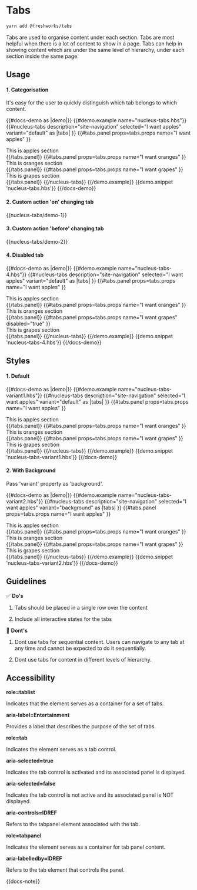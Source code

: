# Tabs

```sh
yarn add @freshworks/tabs
```

Tabs are used to organise content under each section. Tabs are most helpful when there is a lot of content to show in a page. Tabs can help in showing content which are under the same level of hierarchy, under each section inside the same page.

## Usage

#### 1. Categorisation

It's easy for the user to quickly distinguish which tab belongs to which content.

{{#docs-demo as |demo|}}
  {{#demo.example name="nucleus-tabs.hbs"}}
    {{#nucleus-tabs 
        description="site-navigation" 
        selected="I want apples" 
        variant="default" as |tabs| }}
      {{#tabs.panel props=tabs.props name="I want apples" }}
        <div>This is apples section</div>
      {{/tabs.panel}}
      {{#tabs.panel props=tabs.props name="I want oranges" }}
        <div>This is oranges section</div>
      {{/tabs.panel}}
      {{#tabs.panel props=tabs.props name="I want grapes" }}
        <div>This is grapes section</div>
      {{/tabs.panel}}
    {{/nucleus-tabs}}
  {{/demo.example}}
  {{demo.snippet 'nucleus-tabs.hbs'}}
{{/docs-demo}}

#### 2. Custom action 'on' changing tab

{{nucleus-tabs/demo-1}}

#### 3. Custom action 'before' changing tab

{{nucleus-tabs/demo-2}}

#### 4. Disabled tab

{{#docs-demo as |demo|}}
  {{#demo.example name="nucleus-tabs-4.hbs"}}
    {{#nucleus-tabs 
        description="site-navigation" 
        selected="I want apples" 
        variant="default" as |tabs| }}
      {{#tabs.panel props=tabs.props name="I want apples" }}
        <div>This is apples section</div>
      {{/tabs.panel}}
      {{#tabs.panel props=tabs.props name="I want oranges" }}
        <div>This is oranges section</div>
      {{/tabs.panel}}
      {{#tabs.panel props=tabs.props name="I want grapes" disabled="true" }}
        <div>This is grapes section</div>
      {{/tabs.panel}}
    {{/nucleus-tabs}}
  {{/demo.example}}
  {{demo.snippet 'nucleus-tabs-4.hbs'}}
{{/docs-demo}}

## Styles

#### 1. Default 

{{#docs-demo as |demo|}}
  {{#demo.example name="nucleus-tabs-variant1.hbs"}}
    {{#nucleus-tabs 
        description="site-navigation" 
        selected="I want apples" 
        variant="default" as |tabs| }}
      {{#tabs.panel props=tabs.props name="I want apples" }}
        <div>This is apples section</div>
      {{/tabs.panel}}
      {{#tabs.panel props=tabs.props name="I want oranges" }}
        <div>This is oranges section</div>
      {{/tabs.panel}}
      {{#tabs.panel props=tabs.props name="I want grapes" }}
        <div>This is grapes section</div>
      {{/tabs.panel}}
    {{/nucleus-tabs}}
  {{/demo.example}}
  {{demo.snippet 'nucleus-tabs-variant1.hbs'}}
{{/docs-demo}}



#### 2. With Background 
Pass 'variant' property as 'background'.

{{#docs-demo as |demo|}}
  {{#demo.example name="nucleus-tabs-variant2.hbs"}}
    {{#nucleus-tabs 
        description="site-navigation" 
        selected="I want apples" 
        variant="background" as |tabs| }}
      {{#tabs.panel props=tabs.props name="I want apples" }}
        <div>This is apples section</div>
      {{/tabs.panel}}
      {{#tabs.panel props=tabs.props name="I want oranges" }}
        <div>This is oranges section</div>
      {{/tabs.panel}}
      {{#tabs.panel props=tabs.props name="I want grapes" }}
        <div>This is grapes section</div>
      {{/tabs.panel}}
    {{/nucleus-tabs}}
  {{/demo.example}}
  {{demo.snippet 'nucleus-tabs-variant2.hbs'}}
{{/docs-demo}}


## Guidelines

✅ **Do's**

1. Tabs should be placed in a single row over the content

2. Include all interactive states for the tabs


🚫 **Dont's**

1. Dont use tabs for sequential content. Users can navigate to any tab at any time and cannot be expected to do it sequentially.

2. Dont use tabs for content in different levels of hierarchy.

## Accessibility

__role=tablist__

Indicates that the element serves as a container for a set of tabs.

__aria-label=Entertainment__

Provides a label that describes the purpose of the set of tabs.


__role=tab__

Indicates the element serves as a tab control.

__aria-selected=true__

Indicates the tab control is activated and its associated panel is displayed.

__aria-selected=false__

Indicates the tab control is not active and its associated panel is NOT displayed.

__aria-controls=IDREF__

Refers to the tabpanel element associated with the tab.


__role=tabpanel__

Indicates the element serves as a container for tab panel content.

__aria-labelledby=IDREF__ 

Refers to the tab element that controls the panel.

{{docs-note}}